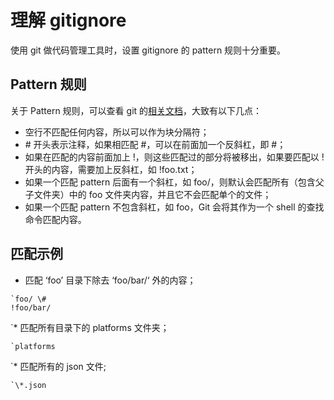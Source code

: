 # 理解 gitignore
使用 git 做代码管理工具时，设置 gitignore 的 pattern 规则十分重要。
## Pattern 规则
关于 Pattern 规则，可以查看 git 的[相关文档][1]，大致有以下几点：
* 空行不匹配任何内容，所以可以作为块分隔符；
* \# 开头表示注释，如果相匹配 \#，可以在前面加一个反斜杠，即 \#；
* 如果在匹配的内容前面加上 !，则这些匹配过的部分将被移出，如果要匹配以 ! 开头的内容，需要加上反斜杠，如 \!foo.txt；
* 如果一个匹配 pattern 后面有一个斜杠，如 foo/，则默认会匹配所有（包含父子文件夹）中的 foo 文件夹内容，并且它不会匹配单个的文件；
* 如果一个匹配 pattern 不包含斜杠，如 foo，Git 会将其作为一个 shell 的查找命令匹配内容。

## 匹配示例


* 匹配 ‘foo’ 目录下除去 ‘foo/bar/‘ 外的内容；
```
`foo/ \#
!foo/bar/
```
`* 匹配所有目录下的 platforms 文件夹；
```
`platforms
```
`* 匹配所有的 json 文件;
```
`\*.json
````

[1]:	http://git-scm.com/docs/gitignore
